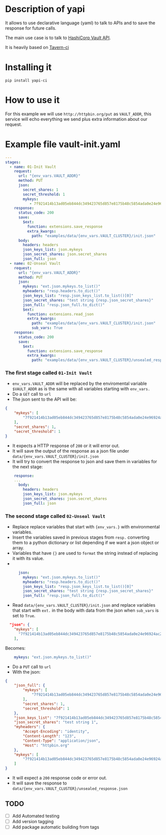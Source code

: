 # Description of yapi

It allows to use declarative language (yaml) to talk to APIs and to save the response for future calls.

The main use case is to talk to [HashiCorp Vault API](https://www.vaultproject.io/api/overview.html).

It is heavily based on [Tavern-ci](https://github.com/taverntesting/tavern)
# Installing it
```
pip install yapi-ci
```
# How to use it
For this example we will use `http://httpbin.org/put` as `VAULT_ADDR`, this service will echo everything we send plus extra information about our request.
# Example file vault-init.yaml
```yaml
---
stages:
  - name: 01-Init Vault
    request:
      url: "{env_vars.VAULT_ADDR}"
      method: PUT
      json:
        secret_shares: 1
        secret_threshold: 1
        mykeys:
           - 7f921414b13ad05eb844dc349423765d857e8175b48c5854ada0e24e96924ac2
    response:
      status_code: 200
      save:
        $ext:
          function: extensions.save_response
          extra_kwargs:
            path: "examples/data/{env_vars.VAULT_CLUSTER}/init.json"
      body:
        headers: headers
        json_keys_list: json.mykeys
        json_secret_shares: json.secret_shares
        json_full: json
  - name: 02-Unseal Vault
    request:
      url: "{env_vars.VAULT_ADDR}"
      method: PUT
      json:
        mykeys: "ext.json.mykeys.to_list()"
        myheaders: "resp.headers.to_dict()"
        json_keys_list: "resp.json_keys_list.to_list()[0]"
        json_secret_shares: "test string {resp.json_secret_shares}"
        json_full: "resp.json_full.to_dict()"
        $ext:
          function: extensions.read_json
          extra_kwargs:
            path: "examples/data/{env_vars.VAULT_CLUSTER}/init.json"
            sub_vars: True
    response:
      status_code: 200
      save:
        $ext:
          function: extensions.save_response
          extra_kwargs:
            path: "examples/data/{env_vars.VAULT_CLUSTER}/unsealed_response.json"
```

### The first stage called `01-Init Vault`
- `env_vars.VAULT_ADDR` will be replaced by the enviromental variable `$VAULT_ADDR` as is the same with all variables starting with `env_vars.`
- Do a `GET` call to `url`
- The json sent to the API will be:
```json
{
    "mykeys": [
        "7f921414b13ad05eb844dc349423765d857e8175b48c5854ada0e24e96924ac2"
    ],
    "secret_shares": 1,
    "secret_threshold": 1
}
```
- It expects a HTTP response of `200` or it will error out.
- It will save the output of the response as a json file under `data/{env_vars.VAULT_CLUSTER}/init.json`
- It will try to convert the response to json and save them in variables for the next stage:
```yaml
    response:
    ...
      body:
        headers: headers
        json_keys_list: json.mykeys
        json_secret_shares: json.secret_shares
        json_full: json
```
### The second stage called `02-Unseal Vault` 
- Replace replace variables that start with `{env_vars.}` with environmental variables.
- Insert the variables saved in previous stages from `resp.` converting them to a python dictionary or list depending if we want a json object or array.
- Variables that have `{}` are used to `format` the string instead of replacing it with its value.
- 
```yaml
      json:
        mykeys: "ext.json.mykeys.to_list()"
        myheaders: "resp.headers.to_dict()"
        json_keys_list: "resp.json_keys_list.to_list()[0]"
        json_secret_shares: "test string {resp.json_secret_shares}"
        json_full: "resp.json_full.to_dict()"
```
- Read `data/{env_vars.VAULT_CLUSTER}/init.json` and replace variables that start with `ext.` in the body with data from the json when `sub_vars` is set to `True`.
```json
  "json": {
    "mykeys": [
      "7f921414b13ad05eb844dc349423765d857e8175b48c5854ada0e24e96924ac2"
    ],
```

Becomes:

```yaml
    mykeys: "ext.json.mykeys.to_list()"
```

- Do a `PUT` call to `url`
- With the json:
```json
{
    "json_full": {
        "mykeys": [
            "7f921414b13ad05eb844dc349423765d857e8175b48c5854ada0e24e96924ac2"
        ],
        "secret_shares": 1,
        "secret_threshold": 1
    },
    "json_keys_list": "7f921414b13ad05eb844dc349423765d857e8175b48c5854ada0e24e96924ac2",
    "json_secret_shares": "test string 1",
    "myheaders": {
        "Accept-Encoding": "identity",
        "Content-Length": "123",
        "Content-Type": "application/json",
        "Host": "httpbin.org"
    },
    "mykeys": [
        "7f921414b13ad05eb844dc349423765d857e8175b48c5854ada0e24e96924ac2"
    ]
}
```
- It will expect a `200` response code or error out.
- It will save the response to `data/{env_vars.VAULT_CLUSTER}/unsealed_response.json`


## TODO 
- [ ] Add Automated testing
- [ ] Add version tagging
- [ ] Add package automatic building from tags
